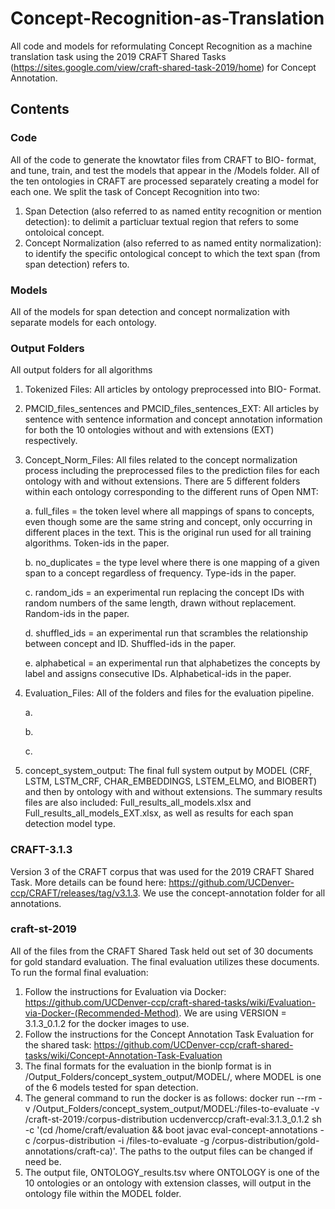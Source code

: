 # Concept-Recognition-as-Translation

All code and models for reformulating Concept Recognition as a machine translation task using the 2019 CRAFT Shared Tasks (https://sites.google.com/view/craft-shared-task-2019/home) for Concept Annotation. 

## Contents

### Code
All of the code to generate the knowtator files from CRAFT to BIO- format, and tune, train, and test the models that appear in the /Models folder. All of the ten ontologies in CRAFT are processed separately creating a model for each one. We split the task of Concept Recognition into two:
1. Span Detection (also referred to as named entity recognition or mention detection): to delimit a particluar textual region that refers to some ontoloical concept.
2. Concept Normalization (also referred to as named entity normalization): to identify the specific ontological concept to which the text span (from span detection) refers to.

### Models
All of the models for span detection and concept normalization with separate models for each ontology.

### Output Folders
All output folders for all algorithms
1. Tokenized Files: All articles by ontology preprocessed into BIO- Format. 
2. PMCID_files_sentences and PMCID_files_sentences_EXT: All articles by sentence with sentence information and concept annotation information for both the 10 ontologies without and with extensions (EXT) respectively. 
3. Concept_Norm_Files: All files related to the concept normalization process including the preprocessed files to the prediction files for each ontology with and without extensions. There are 5 different folders within each ontology corresponding to the different runs of Open NMT:

	a. full_files = the token level where all mappings of spans to concepts, even though some are the same string and concept, only occurring in different places in the text. This is the original run used for all training algorithms. Token-ids in the paper.

	b. no_duplicates = the type level where there is one mapping of a given span to a concept regardless of frequency. Type-ids in the paper.

	c. random_ids = an experimental run replacing the concept IDs with random numbers of the same length, drawn without replacement. Random-ids in the paper. 

	d. shuffled_ids = an experimental run that scrambles the relationship between concept and ID. Shuffled-ids in the paper. 

	e. alphabetical = an experimental run that alphabetizes the concepts by label and assigns consecutive IDs. Alphabetical-ids in the paper.
4. Evaluation_Files: All of the folders and files for the evaluation pipeline. 
	
	a. 

	b. 

	c. 
5. concept_system_output: The final full system output by MODEL (CRF, LSTM, LSTM_CRF, CHAR_EMBEDDINGS, LSTEM_ELMO, and BIOBERT) and then by ontology with and without extensions. The summary results files are also included: Full_results_all_models.xlsx and Full_results_all_models_EXT.xlsx, as well as results for each span detection model type.

### CRAFT-3.1.3
Version 3 of the CRAFT corpus that was used for the 2019 CRAFT Shared Task. More details can be found here: https://github.com/UCDenver-ccp/CRAFT/releases/tag/v3.1.3. We use the concept-annotation folder for all annotations. 

### craft-st-2019
All of the files from the CRAFT Shared Task held out set of 30 documents for gold standard evaluation. The final evaluation utilizes these documents. To run the formal final evaluation:
1. Follow the instructions for Evaluation via Docker: https://github.com/UCDenver-ccp/craft-shared-tasks/wiki/Evaluation-via-Docker-(Recommended-Method). We are using VERSION = 3.1.3_0.1.2 for the docker images to use.
2. Follow the instructions for the Concept Annotation Task Evaluation for the shared task: https://github.com/UCDenver-ccp/craft-shared-tasks/wiki/Concept-Annotation-Task-Evaluation
3. The final formats for the evaluation in the bionlp format is in /Output_Folders/concept_system_output/MODEL/, where MODEL is one of the 6 models tested for span detection. 
4. The general command to run the docker is as follows:
docker run --rm -v /Output_Folders/concept_system_output/MODEL:/files-to-evaluate -v /craft-st-2019:/corpus-distribution ucdenverccp/craft-eval:3.1.3_0.1.2 sh -c '(cd /home/craft/evaluation && boot javac eval-concept-annotations -c /corpus-distribution -i /files-to-evaluate -g /corpus-distribution/gold-annotations/craft-ca)'. The paths to the output files can be changed if need be. 
5. The output file, ONTOLOGY_results.tsv where ONTOLOGY is one of the 10 ontologies or an ontology with extension classes, will output in the ontology file within the MODEL folder. 
